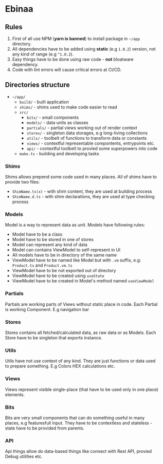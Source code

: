 # Ebinaa

## Rules

1. First of all use NPM (**yarn is banned**) to install package in `~/app` directory.
2. All dependencies have to be added using **static** (e.g `1.0.2`) version, not any kind of range (e.g `^1.0.2`).
3. Easy things have to be done using raw code - **not** bloatware dependency.
4. Code with lint errors will cause critical errors at CI/CD.

## Directories structure

- `~/app/`
  - `build/` - built application
  - `shims/` - shims used to make code easier to read
  - `src/`
    - `bits/` - small components
    - `models/` - data units as classes
    - `partials/` - partial views working out of render context
    - `stores/` - singleton data storages, e.g long-living collections
    - `utils/` - toolbelt of functions to transform data or constants
    - `views/` - contextful representable compontents, entrypoints etc.
    - `api/` - contextful toolbelt to provied some superpowers into code
  - `make.ts` - building and developing tasks

### Shims

Shims allows prepend some code used in many places. All of shims have to provide two files:

- `ShimName.ts(x)` - with shim content, they are used at building process
- `ShimName.d.ts` - with shim declarations, they are used at type checking process

### Models

Model is a way to represent data as unit. Models have following rules:

- Model have to be a class
- Model have to be stored in one of stores
- Model can represent any kind of data
- Model can contains ViewModel to self-represent in UI
- All models have to be in directory of the same name
- ViewModel have to be named like Model but with `.vm` suffix, e.g: `Product.ts` and `Product.vm.ts`
- ViewModel have to be not exported out of directory
- ViewModel have to be created using `useState`
- ViewModel have to be created in Model's method named `useViewModel`

### Partials

Partials are working parts of Views without static place in code. Each Partial is working Component. E.g navigation bar

### Stores

Stores contains all fetched/calculated data, as raw data or as Models. Each Store have to be singleton that exports instance.

### Utils

Utils have not use context of any kind. They are just functions or data used to prepare something. E.g Colors HEX calculations etc.

### Views

Views represent visible single-place (that have to be used only in one place) elements.

### Bits

Bits are very small components that can do something useful in many places, e.g featuresfull input. They have to be contextless and stateless - state have to be provided from parents.

### API

Api things allow do data-based things like connect with Rest API, provied Debug utilities etc.
